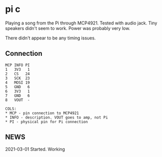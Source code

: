 # pi c

Playing a song from the Pi through MCP4921. Tested with audio jack. Tiny speakers didn't
seem to work. Power was probably very low.

There didn't appear to be any timing issues.


## Connection

```
MCP INFO PI
1   3V3   1
2   CS   24
3   SCK  23
4   MOSI 19
5   GND   6
6   3V3   1
7   GND   6
8   VOUT  -

COLS:
* MCP - pin connection to MCP4921
* INFO - description. VOUT goes to amp, not Pi
* PI - physical pin for Pi connection
```

## NEWS

2021-03-01 Started. Working
